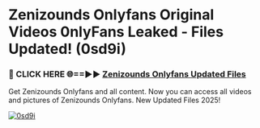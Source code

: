 # Zenizounds Onlyfans Original Videos 0nlyFans Leaked - Files Updated! (0sd9i)

<h3>🔴 CLICK HERE 🌐==►► <a href="https://tinyurl.com/ehrbuxhb" rel="nofollow">Zenizounds Onlyfans Updated Files</a></h3>

Get Zenizounds Onlyfans and all content. Now you can access all videos and pictures of Zenizounds Onlyfans. New Updated Files 2025!

[![0sd9i](https://i.imgur.com/lVYEuWS.gif)](https://tinyurl.com/ehrbuxhb)
